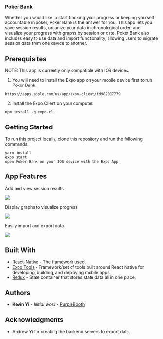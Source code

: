 ### Poker Bank

Whether you would like to start tracking your progress or keeping yourself accountable in poker, Poker Bank is the answer for you. This app lets you save session results, organize your data in chronological order, and visualize your progress with graphs by session or date. Poker Bank also includes easy to use data and import functionality, allowing users to migrate session data from one device to another.

## Prerequisites

NOTE: This app is currently only compatible with IOS devices.

1. You will need to install the Expo app on your mobile device first to run Poker Bank. 
```
https://apps.apple.com/us/app/expo-client/id982107779
```
2. Install the Expo Client on your computer.
```
npm install -g expo-cli
```

## Getting Started

To run this project locally, clone this repository and run the following commands:

```
yarn install
expo start
open Poker Bank on your IOS device with the Expo App
```

## App Features

Add and view session results

![](https://media2.giphy.com/media/JPgbcfe9C9RvcXAq3g/giphy.gif?cid=4d1e4f29a078ee6daee476f74ea21973592a4493b67db2ce&rid=giphy.gif)

Display graphs to visualize progress

![](https://media1.giphy.com/media/dTVWijTnxjLRjOdj1S/giphy.gif?cid=4d1e4f2972640b461221f4038adc0a8a313a759f1e756570&rid=giphy.gif)

Easily import and export data

![](https://media3.giphy.com/media/cjch79SM6sHBi9WSSR/giphy.gif?cid=4d1e4f295474bd26bc91bbe1f2ec578b2df19e2f49ce2118&rid=giphy.gif)


## Built With

* [React-Native](https://reactnative.dev/) - The framework used.
* [Expo Tools](https://expo.io/tools#cli) - Framework/set of tools built around React Native for developing, building, and deploying mobile apps.
* [Redux](https://redux.js.org/introduction/core-concepts) - State container that stores state data all in one place.


## Authors

* **Kevin Yi** - *Initial work* - [PurpleBooth](https://github.com/PurpleBooth)

## Acknowledgments

* Andrew Yi for creating the backend servers to export data.
